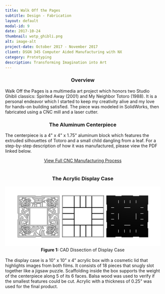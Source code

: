 ```yaml
---
title: Walk Off the Pages
subtitle: Design - Fabrication
layout: default
modal-id: 9
date: 2017-10-24
thumbnail: wotp_ghibli.png
alt: image-alt
project-date: October 2017 - November 2017
client: DSGN 345 Computer Aided Manufacturing with NX
category: Prototyping
description: Transforming Imagination into Art
---
```

<center><h3>Overview</h3></center>
Walk Off the Pages is a multimedia art project which honors two Studio Ghibli classics: Spirited Away (2001) and My Neighbor Totoro (1988). It is a personal endeavor which I started to keep my creativity alive and my love for hands-on building satisfied. The piece was modeled in SolidWorks, then fabricated using a CNC mill and a laser cutter.  

<center><h3>The Aluminum Centerpiece</h3></center>

The centerpiece is a 4" x 4" x 1.75" aluminum block which features the extruded silhouettes of Totoro and a small child dangling from a leaf. For a step-by-step description of how it was manufactured, please view the PDF linked below.

<center><a href="files/dsgn345_final_report.pdf" class="btn btn-default btn-xl wow tada">View Full CNC Manufacturing Process</a></center><br>

<center><h3>The Acrylic Display Case</h3></center>
<img class="img-responsive" src="img/portfolio/9/box_CAD.png" width="900">
<center><b>Figure 1:</b> CAD Dissection of Display Case</center>
<br>
The display case is a 10" x 10" x 4" acrylic box with a cosmetic lid that highlights images from both films. It consists of 18 pieces that snugly slot together like a jigsaw puzzle. Scaffolding inside the box supports the weight of the centerpiece along 5 of its 6 faces. Balsa wood was used to verify if the smallest features could be cut. Acrylic with a thickness of 0.25" was used for the final product.
